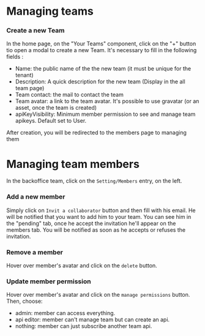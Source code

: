 # Managing teams

### Create a new Team

In the home page, on the "Your Teams" component, click on the "+" button tio open a modal to create a new Team.
It's necessary to fill in the following fields :

* Name: the public name of the the new team (it must be unique for the tenant)
* Description: A quick description for the new team (Display in the all team page)
* Team contact: the mail to contact the team
* Team avatar: a link to the team avatar. It's possible to use gravatar (or an asset, once the team is created)
* apiKeyVisibility: Minimum member permission to see and manage team apikeys. Default set to User.

After creation, you will be redirected to the members page to managing them 

# Managing team members
In the backoffice team, click on the `Setting/Members` entry, on the left.

### Add a new member
Simply click on `Invit a collaborator` button and then fill with his email. He will be notified that you want to add him to your team. You can see him in the "pending" tab, once he accept the invitation he'll appear on the members tab.
You will be notified as soon as he accepts or refuses the invitation.

### Remove a member
Hover over member's avatar and click on the `delete` button.

### Update member permission
Hover over member's avatar  and click on the `manage permissions` button.
Then, choose:

* admin: member can access everything.
* api editor: member can't manage team but can create an api.
* nothing: member can just subscribe another team api.